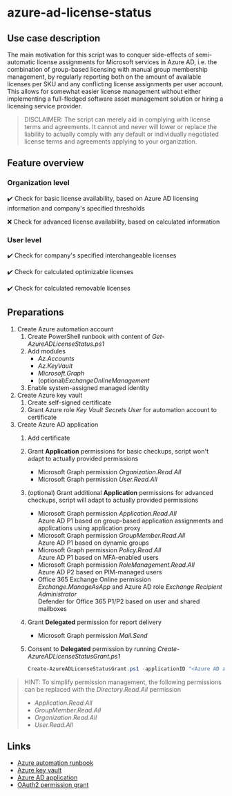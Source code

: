 # azure-ad-license-status

## Use case description

The main motivation for this script was to conquer side-effects of semi-automatic license assignments for Microsoft services in Azure AD, i.e. the combination of group-based licensing with manual group membership management, by regularly reporting both on the amount of available licenses per SKU and any conflicting license assignments per user account. This allows for somewhat easier license management without either implementing a full-fledged software asset management solution or hiring a licensing service provider.

> DISCLAIMER: The script can merely aid in complying with license terms and agreements. It cannot and never will lower or replace the liability to actually comply with any default or individually negotiated license terms and agreements applying to your organization.

## Feature overview

### Organization level

:heavy_check_mark: Check for basic license availability, based on Azure AD licensing information and company's specified thresholds

:x: Check for advanced license availability, based on calculated information

### User level

:heavy_check_mark: Check for company's specified interchangeable licenses

:heavy_check_mark: Check for calculated optimizable licenses

:heavy_check_mark: Check for calculated removable licenses

## Preparations

1. Create Azure automation account
   1. Create PowerShell runbook with content of _Get-AzureADLicenseStatus.ps1_
   2. Add modules
      - _Az.Accounts_
      - _Az.KeyVault_
      - _Microsoft.Graph_
      - (optional)_ExchangeOnlineManagement_
   3. Enable system-assigned managed identity
2. Create Azure key vault
   1. Create self-signed certificate
   2. Grant Azure role _Key Vault Secrets User_ for automation account to certificate
3. Create Azure AD application
   1. Add certificate
   2. Grant **Application** permissions for basic checkups, script won't adapt to actually provided permissions
      - Microsoft Graph permission _Organization.Read.All_
      - Microsoft Graph permission _User.Read.All_
   3. (optional) Grant additional **Application** permissions for advanced checkups, script will adapt to actually provided permissions
      - Microsoft Graph permission _Application.Read.All_  
        Azure AD P1 based on group-based application assignments and applications using application proxy
      - Microsoft Graph permission _GroupMember.Read.All_  
        Azure AD P1 based on dynamic groups
      - Microsoft Graph permission _Policy.Read.All_  
        Azure AD P1 based on MFA-enabled users
      - Microsoft Graph permission _RoleManagement.Read.All_  
        Azure AD P2 based on PIM-managed users
      - Office 365 Exchange Online permission _Exchange.ManageAsApp_ and Azure AD role _Exchange Recipient Administrator_  
        Defender for Office 365 P1/P2 based on user and shared mailboxes
   4. Grant **Delegated** permission for report delivery
      - Microsoft Graph permission _Mail.Send_
   5. Consent to **Delegated** permission by running _Create-AzureADLicenseStatusGrant.ps1_

      ```powershell
      Create-AzureADLicenseStatusGrant.ps1 -applicationID "<Azure AD application's ID>" -senderAddress "<Report delivery user's email address>"
      ```

> HINT: To simplify permission management, the following permissions can be replaced with the _Directory.Read.All_ permission
>
>- _Application.Read.All_
>- _GroupMember.Read.All_
>- _Organization.Read.All_
>- _User.Read.All_

## Links

- [Azure automation runbook](https://docs.microsoft.com/azure/automation/quickstarts/create-account-portal)
- [Azure key vault](https://docs.microsoft.com/azure/key-vault/general/quick-create-portal)
- [Azure AD application](https://docs.microsoft.com/azure/active-directory/develop/quickstart-register-app)
- [OAuth2 permission grant](https://learn.microsoft.com/graph/api/oauth2permissiongrant-post)
